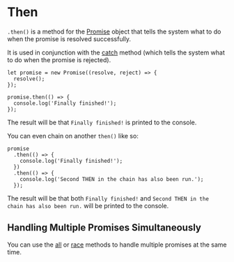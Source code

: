 # Then

`.then()` is a method for the [Promise](https://github.com/toddcf/code-snippets/blob/master/javascript/objects/promise/promise-overview.md) object that tells the system what to do when the promise is resolved successfully.

It is used in conjunction with the [catch](https://github.com/toddcf/code-snippets/blob/master/javascript/objects/promise/promise-methods/catch.md) method (which tells the system what to do when the promise is rejected).


```
let promise = new Promise((resolve, reject) => {
  resolve();
});

promise.then(() => {
  console.log('Finally finished!');
});
```

The result will be that `Finally finished!` is printed to the console.

You can even chain on another `then()` like so:

```
promise
  .then(() => {
    console.log('Finally finished!');
  })
  .then(() => {
    console.log('Second THEN in the chain has also been run.');
  });
```

The result will be that both `Finally finished!` and `Second THEN in the chain has also been run.` will be printed to the console.


## Handling Multiple Promises Simultaneously

You can use the [all](https://github.com/toddcf/code-snippets/blob/master/javascript/objects/promise/promise-methods/all.md) or [race](https://github.com/toddcf/code-snippets/blob/master/javascript/objects/promise/promise-methods/race.md) methods to handle multiple promises at the same time.